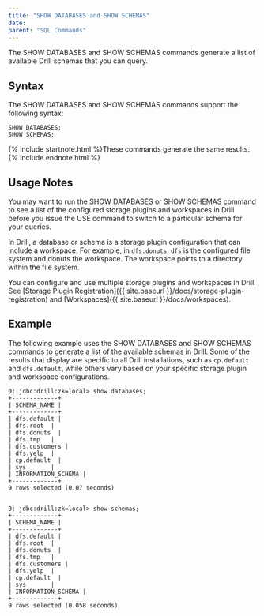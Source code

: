 ```yaml
---
title: "SHOW DATABASES and SHOW SCHEMAS"
date: 
parent: "SQL Commands"
---
```

The SHOW DATABASES and SHOW SCHEMAS commands generate a list of available Drill schemas that you can query.

## Syntax

The SHOW DATABASES and SHOW SCHEMAS commands support the following syntax:

    SHOW DATABASES;
    SHOW SCHEMAS;

{% include startnote.html %}These commands generate the same results.{% include endnote.html %}

## Usage Notes

You may want to run the SHOW DATABASES or SHOW SCHEMAS command to see a list of the configured storage plugins and workspaces in Drill before you issue the USE command to switch to a particular schema for your queries.

In Drill, a database or schema is a storage plugin configuration that can include a workspace. For example, in `dfs.donuts`, `dfs` is the configured file system and donuts the workspace. The workspace points to a directory
within the file system.

You can configure and use multiple storage plugins and workspaces in Drill.  See [Storage Plugin Registration]({{ site.baseurl }}/docs/storage-plugin-registration) and [Workspaces]({{ site.baseurl }}/docs/workspaces).

## Example

The following example uses the SHOW DATABASES and SHOW SCHEMAS commands to generate a list of the available schemas in Drill. Some of the results that display are specific to all Drill installations, such as `cp.default` and `dfs.default`, while others vary based on your specific storage plugin and workspace configurations.

	0: jdbc:drill:zk=local> show databases;
	+-------------+
	| SCHEMA_NAME |
	+-------------+
	| dfs.default |
	| dfs.root  |
	| dfs.donuts  |
	| dfs.tmp   |
	| dfs.customers |
	| dfs.yelp  |
	| cp.default  |
	| sys       |
	| INFORMATION_SCHEMA |
	+-------------+
	9 rows selected (0.07 seconds)
	 
	 
	0: jdbc:drill:zk=local> show schemas;
	+-------------+
	| SCHEMA_NAME |
	+-------------+
	| dfs.default |
	| dfs.root  |
	| dfs.donuts  |
	| dfs.tmp   |
	| dfs.customers |
	| dfs.yelp  |
	| cp.default  |
	| sys       |
	| INFORMATION_SCHEMA |
	+-------------+
	9 rows selected (0.058 seconds)

